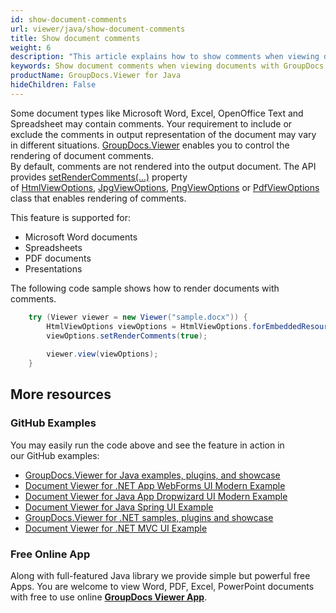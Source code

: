 ```yaml
---
id: show-document-comments
url: viewer/java/show-document-comments
title: Show document comments
weight: 6
description: "This article explains how to show comments when viewing documents with GroupDocs.Viewer within your Java applications."
keywords: Show document comments when viewing documents with GroupDocs.Viewer Java API
productName: GroupDocs.Viewer for Java
hideChildren: False
---
```


Some document types like Microsoft Word, Excel, OpenOffice Text and Spreadsheet may contain comments. Your requirement to include or exclude the comments in output representation of the document may vary in different situations. [GroupDocs.Viewer](https://products.groupdocs.com/viewer) enables you to control the rendering of document comments.  
By default, comments are not rendered into the output document. The API provides [setRenderComments(...)](https://apireference.groupdocs.com/viewer/java/com.groupdocs.viewer.options/BaseViewOptions#setRenderComments(boolean)) property of [HtmlViewOptions](https://apireference.groupdocs.com/viewer/java/com.groupdocs.viewer.options/HtmlViewOptions), [JpgViewOptions](https://apireference.groupdocs.com/viewer/java/com.groupdocs.viewer.options/JpgViewOptions), [PngViewOptions](https://apireference.groupdocs.com/viewer/java/com.groupdocs.viewer.options/PngViewOptions) or [PdfViewOptions](https://apireference.groupdocs.com/viewer/java/com.groupdocs.viewer.options/PdfViewOptions) class that enables rendering of comments.

This feature is supported for:

*   Microsoft Word documents      
*   Spreadsheets
*   PDF documents
*   Presentations

The following code sample shows how to render documents with comments.

```java
    try (Viewer viewer = new Viewer("sample.docx")) {
        HtmlViewOptions viewOptions = HtmlViewOptions.forEmbeddedResources();
        viewOptions.setRenderComments(true);
    
        viewer.view(viewOptions);
    }
```

## More resources
### GitHub Examples
You may easily run the code above and see the feature in action in our GitHub examples:
*   [GroupDocs.Viewer for Java examples, plugins, and showcase](https://github.com/groupdocs-viewer/GroupDocs.Viewer-for-Java)
*   [Document Viewer for .NET App WebForms UI Modern Example](https://github.com/groupdocs-viewer/GroupDocs.Viewer-for-.NET-WebForms)    
*   [Document Viewer for Java App Dropwizard UI Modern Example](https://github.com/groupdocs-viewer/GroupDocs.Viewer-for-Java-Dropwizard)    
*   [Document Viewer for Java Spring UI Example](https://github.com/groupdocs-viewer/GroupDocs.Viewer-for-Java-Spring)
*   [GroupDocs.Viewer for .NET samples, plugins and showcase](https://github.com/groupdocs-viewer/GroupDocs.Viewer-for-.NET)
*   [Document Viewer for .NET MVC UI Example](https://github.com/groupdocs-viewer/GroupDocs.Viewer-for-Java-MVC)     

### Free Online App
Along with full-featured Java library we provide simple but powerful free Apps.
You are welcome to view Word, PDF, Excel, PowerPoint documents with free to use online **[GroupDocs Viewer App](https://products.groupdocs.app/viewer)**.